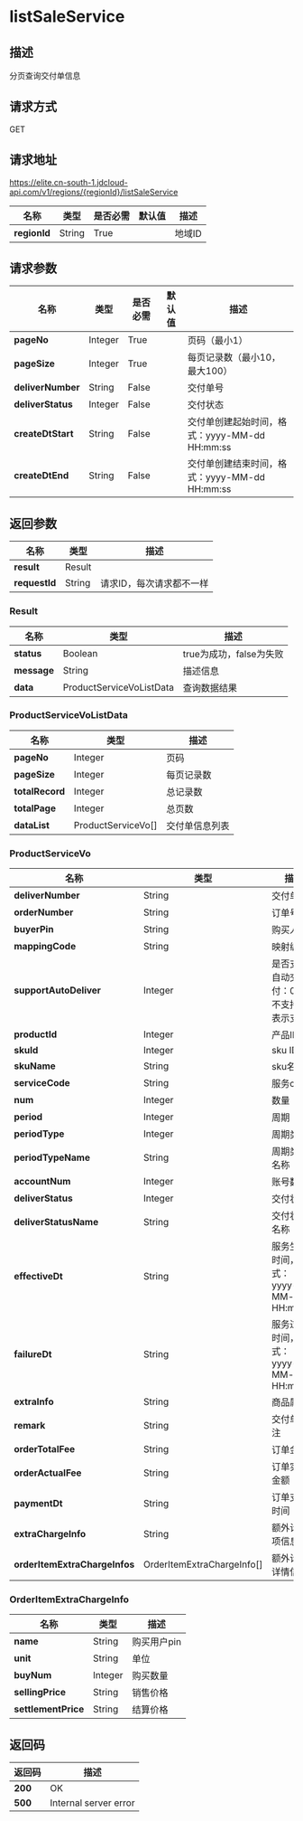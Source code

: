 # listSaleService


## 描述
分页查询交付单信息

## 请求方式
GET

## 请求地址
https://elite.cn-south-1.jdcloud-api.com/v1/regions/{regionId}/listSaleService

|名称|类型|是否必需|默认值|描述|
|---|---|---|---|---|
|**regionId**|String|True| |地域ID|

## 请求参数
|名称|类型|是否必需|默认值|描述|
|---|---|---|---|---|
|**pageNo**|Integer|True| |页码（最小1）|
|**pageSize**|Integer|True| |每页记录数（最小10，最大100）|
|**deliverNumber**|String|False| |交付单号|
|**deliverStatus**|Integer|False| |交付状态|
|**createDtStart**|String|False| |交付单创建起始时间，格式：yyyy-MM-dd HH:mm:ss|
|**createDtEnd**|String|False| |交付单创建结束时间，格式：yyyy-MM-dd HH:mm:ss|


## 返回参数
|名称|类型|描述|
|---|---|---|
|**result**|Result| |
|**requestId**|String|请求ID，每次请求都不一样|

### Result
|名称|类型|描述|
|---|---|---|
|**status**|Boolean|true为成功，false为失败|
|**message**|String|描述信息|
|**data**|ProductServiceVoListData|查询数据结果|
### ProductServiceVoListData
|名称|类型|描述|
|---|---|---|
|**pageNo**|Integer|页码|
|**pageSize**|Integer|每页记录数|
|**totalRecord**|Integer|总记录数|
|**totalPage**|Integer|总页数|
|**dataList**|ProductServiceVo[]|交付单信息列表|
### ProductServiceVo
|名称|类型|描述|
|---|---|---|
|**deliverNumber**|String|交付单号|
|**orderNumber**|String|订单号|
|**buyerPin**|String|购买人|
|**mappingCode**|String|映射编号|
|**supportAutoDeliver**|Integer|是否支持自动交付：0表示不支持，1表示支持|
|**productId**|Integer|产品ID|
|**skuId**|Integer|sku ID|
|**skuName**|String|sku名称|
|**serviceCode**|String|服务code|
|**num**|Integer|数量|
|**period**|Integer|周期|
|**periodType**|Integer|周期类型|
|**periodTypeName**|String|周期类型名称|
|**accountNum**|Integer|账号数量|
|**deliverStatus**|Integer|交付状态|
|**deliverStatusName**|String|交付状态名称|
|**effectiveDt**|String|服务生效时间，格式：yyyy-MM-dd HH:mm:ss|
|**failureDt**|String|服务过期时间，格式：yyyy-MM-dd HH:mm:ss|
|**extraInfo**|String|商品属性|
|**remark**|String|交付单备注|
|**orderTotalFee**|String|订单金额|
|**orderActualFee**|String|订单实付金额|
|**paymentDt**|String|订单支付时间|
|**extraChargeInfo**|String|额外计费项信息|
|**orderItemExtraChargeInfos**|OrderItemExtraChargeInfo[]|额外计费详情信息|
### OrderItemExtraChargeInfo
|名称|类型|描述|
|---|---|---|
|**name**|String|购买用户pin|
|**unit**|String|单位|
|**buyNum**|Integer|购买数量|
|**sellingPrice**|String|销售价格|
|**settlementPrice**|String|结算价格|

## 返回码
|返回码|描述|
|---|---|
|**200**|OK|
|**500**|Internal server error|
